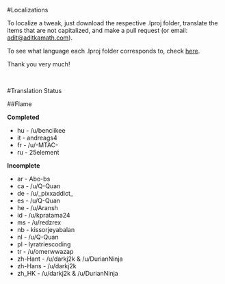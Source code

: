 #Localizations

To localize a tweak, just download the respective .lproj folder, translate the items that are not capitalized, and make a pull request (or email: adit@aditkamath.com).

To see what language each .lproj folder corresponds to, check [here](http://www.ibabbleon.com/iOS-Language-Codes-ISO-639.html).

Thank you very much!

&nbsp;

#Translation Status


##Flame

**Completed**

* hu - /u/benciikee
* it - andreags4
* fr - /u/-MTAC-
* ru - 25element

**Incomplete**

* ar - Abo-bs
* ca - /u/Q-Quan
* de - /u/\_pixxaddict\_
* es - /u/Q-Quan
* he - /u/Aransh
* id - /u/kpratama24
* ms - /u/redzrex
* nb - kissorjeyabalan
* nl - /u/Q-Quan
* pl - lyratriescoding
* tr - /u/omerwwazap
* zh-Hant - /u/darkj2k & /u/DurianNinja
* zh-Hans - /u/darkj2k
* zh_HK - /u/darkj2k & /u/DurianNinja